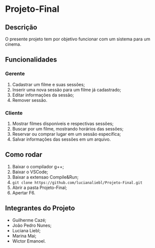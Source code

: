 # Projeto-Final

## Descrição
O presente projeto tem por objetivo funcionar com um sistema para um cinema.

## Funcionalidades
### Gerente
1. Cadastrar um filme e suas sessões;
2. Inserir uma nova sessão para um filme já cadastrado;
3. Editar informações da sessão;
4. Remover sessão.
### Cliente
1. Mostrar filmes disponíveis e respectivas sessões;
2. Buscar por um filme, mostrando horários das sessões;
3. Reservar ou comprar lugar em um sessão específica;
4. Salvar informações das sessões em um arquivo.
   
## Como rodar
1. Baixar o compilador g++;
2. Baixar o VSCode;
3. Baixar a extensao Compile&Run;
4. ```git clone https://github.com/lucianaliebl/Projeto-Final.git```
5. Abrir a pasta Projeto-Final;
6. Apertar F6.

## Integrantes do Projeto
- Guilherme Cazé;
- João Pedro Nunes;
- Luciana Liebl;
- Marina Mai;
- Wictor Emanoel.

